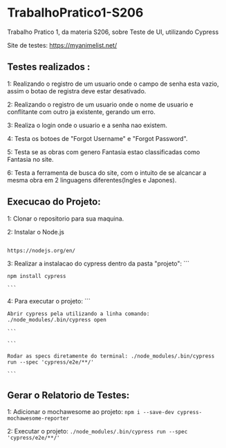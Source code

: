 # TrabalhoPratico1-S206
Trabalho Pratico 1, da materia S206, sobre Teste de UI, utilizando Cypress

Site de testes: https://myanimelist.net/

## Testes realizados :

1: Realizando o registro de um usuario onde o campo de senha esta vazio, assim o botao de registra deve estar desativado.

2: Realizando o registro de um usuario onde o nome de usuario e conflitante com outro ja existente, gerando um erro.

3: Realiza o login onde o usuario e a senha nao existem.

4: Testa os botoes de "Forgot Username" e "Forgot Password".

5: Testa se as obras com genero Fantasia estao classificadas como Fantasia no site.

6: Testa a ferramenta de busca do site, com o intuito de se alcancar a mesma obra em 2 linguagens diferentes(Ingles e Japones).


## Execucao do Projeto:

1: Clonar o repositorio para sua maquina.

2: Instalar o Node.js
```

https://nodejs.org/en/

```

3: Realizar a instalacao do cypress dentro da pasta "projeto":
    ```
    
    npm install cypress
    
    ```

4: Para executar o projeto:
    ```
    
    Abrir cypress pela utilizando a linha comando: ./node_modules/.bin/cypress open
    
    ```
    
    ```
    
    Rodar as specs diretamente do terminal: ./node_modules/.bin/cypress run --spec 'cypress/e2e/**/'
    
    ```

## Gerar o Relatorio de Testes:

1: Adicionar o mochawesome ao projeto:
    ```
    npm i --save-dev cypress-mochawesome-reporter
    ```

2: Executar o projeto:
    ```
    ./node_modules/.bin/cypress run --spec 'cypress/e2e/**/'
    ```

